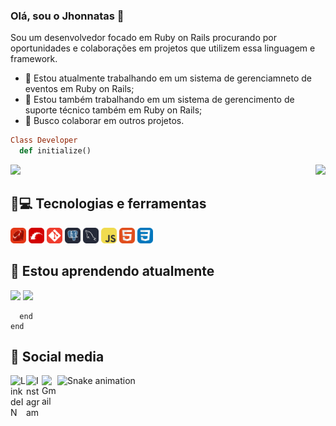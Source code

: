 ### Olá, sou o Jhonnatas 👋

Sou um desenvolvedor focado em Ruby on Rails procurando por oportunidades e colaborações em projetos que utilizem essa linguagem e framework.
- :construction_worker: Estou atualmente trabalhando em um sistema de gerenciamneto de eventos em Ruby on Rails;
- :construction_worker: Estou também trabalhando em um sistema de gerencimento de suporte técnico também em Ruby on Rails;
- :dart: Busco colaborar em outros projetos.

```ruby
Class Developer
  def initialize()
```
<div>
  <img height="180em" src="https://github-readme-stats.vercel.app/api?username=jhonnatas&count_private=true&theme=dark" />
  <img height="180em" align="right" src="https://github-readme-stats.vercel.app/api/top-langs/?username=jhonnatas&layout=compact&theme=dark" />
</div>

## 🚀💻 Tecnologias e ferramentas
<div style="display: inline_block">
  <img height="25" src="https://github.com/tandpfun/skill-icons/blob/main/icons/Ruby.svg">
  <img height="25" src="https://github.com/tandpfun/skill-icons/blob/main/icons/Rails.svg">
  <img height="25" src="https://github.com/tandpfun/skill-icons/blob/main/icons/Git.svg">
  <img height="25" src="https://github.com/tandpfun/skill-icons/blob/main/icons/PostgreSQL-Dark.svg">
  <img height="25" src="https://github.com/tandpfun/skill-icons/blob/main/icons/MySQL-Dark.svg">
  <img height="25" src="https://github.com/tandpfun/skill-icons/blob/main/icons/JavaScript.svg">
  <img height="25" src="https://github.com/tandpfun/skill-icons/blob/main/icons/HTML.svg">
  <img height="25" src="https://github.com/tandpfun/skill-icons/blob/main/icons/CSS.svg">
 </div>
 
## 🌱 Estou aprendendo atualmente
<div style="display: inline_block">
 <img height="25" src="https://cdn-icons-png.flaticon.com/128/5968/5968672.png">
 <img height="25" src="https://cdn-icons-png.flaticon.com/128/919/919851.png">
</div> 
 
<!--
<div style="display: inline_block"><br />
  <img align="center" alt="html5" src="https://img.shields.io/badge/HTML5-E34F26?style=for-the-badge&logo=html5&logoColor=white" />
  <img align="center" alt="html5" src="https://img.shields.io/badge/CSS-239120?&style=for-the-badge&logo=css3&logoColor=white" />
  <img align="center" alt="html5" src="https://img.shields.io/badge/Ruby-CC342D?style=for-the-badge&logo=ruby&logoColor=white" />
  <img align="center" alt="html5" src="https://img.shields.io/badge/JavaScript-323330?style=for-the-badge&logo=javascript&logoColor=F7DF1E" />
  <img align="center" alt="html5" src="https://img.shields.io/badge/React-20232A?style=for-the-badge&logo=react&logoColor=61DAFB" />    
</div>
-->

```
  end
end
```
## 🤝 Social media
<a target="_blank" href="https://www.linkedin.com/in/jhonnatas-alencar-7a3106a5/">
  <img align="left" alt="LinkdeIN" width="25px" src="https://cdn-icons-png.flaticon.com/128/174/174857.png" />
</a>
<a target="_blank" href="https://www.instagram.com/jhonnatasaires/">
  <img align="left" alt="Instagram" width="25px" src="https://cdn-icons-png.flaticon.com/128/174/174855.png" />
</a>
<a target="_blank" href="mailto:jhonnatas.aires@gmail.com">
  <img align="left" alt="Gmail" width="25px" src="https://cdn-icons-png.flaticon.com/128/5968/5968534.png" />
</a>

![Snake animation](https://github.com/jhonnatas/jhonnatas/blob/output/github-contribution-grid-snake.svg)
